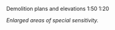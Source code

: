<span class="transform-to-uppercase">Demolition plans and elevations <span class="highlight-red">1:50 1:20</span></span>

_Enlarged areas of special sensitivity._